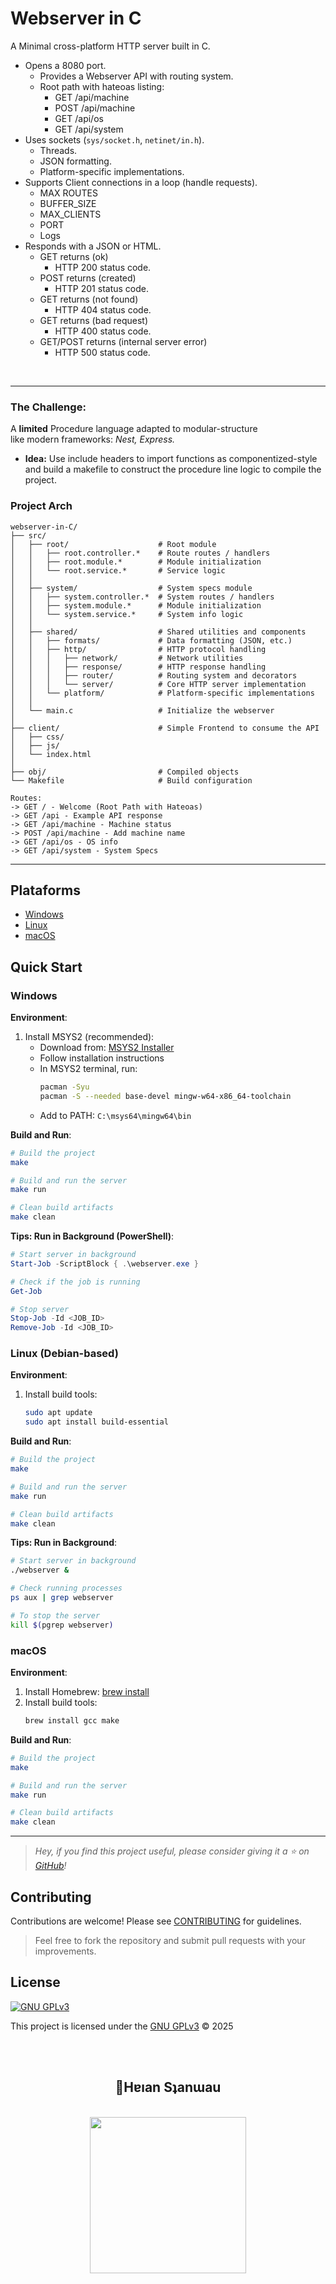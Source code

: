 # Webserver in C
A Minimal cross-platform HTTP server built in C. <br/>
- Opens a 8080 port.
  - Provides a Webserver API with routing system.
  - Root path with hateoas listing:
    - GET  /api/machine
    - POST /api/machine
    - GET  /api/os
    - GET  /api/system
- Uses sockets (`sys/socket.h`, `netinet/in.h`). 
  - Threads.
  - JSON formatting.
  - Platform-specific implementations.
- Supports Client connections in a loop (handle requests).<br/> 
  - MAX ROUTES 
  - BUFFER_SIZE 
  - MAX_CLIENTS 
  - PORT 
  - Logs 
- Responds with a JSON or HTML. <br/>
  - GET returns (ok) 
    - HTTP 200 status code.
  - POST returns (created) 
    - HTTP 201 status code.
  - GET returns (not found) 
    - HTTP 404 status code.
  - GET returns (bad request) 
    - HTTP 400 status code.
  - GET/POST returns (internal server error) 
    - HTTP 500 status code.
<br/>  

---  

### The Challenge: 
A <b>limited</b> Procedure language adapted to modular-structure <br/> 
like modern frameworks: <i>Nest, Express.</i>

- <b>Idea:</b> Use include headers to import functions as componentized-style and build a makefile to construct the procedure line logic to compile the project.



### Project Arch
```
webserver-in-C/
├── src/
│   ├── root/                    # Root module 
│   │   ├── root.controller.*    # Route routes / handlers
│   │   ├── root.module.*        # Module initialization
│   │   └── root.service.*       # Service logic
│   │
│   ├── system/                  # System specs module 
│   │   ├── system.controller.*  # System routes / handlers
│   │   ├── system.module.*      # Module initialization
│   │   └── system.service.*     # System info logic
│   │
│   ├── shared/                  # Shared utilities and components
│   │   ├── formats/             # Data formatting (JSON, etc.)
│   │   ├── http/                # HTTP protocol handling
│   │   │   ├── network/         # Network utilities
│   │   │   ├── response/        # HTTP response handling
│   │   │   ├── router/          # Routing system and decorators
│   │   │   └── server/          # Core HTTP server implementation
│   │   └── platform/            # Platform-specific implementations
│   │
│   └── main.c                   # Initialize the webserver
│
├── client/                      # Simple Frontend to consume the API
│   ├── css/
│   ├── js/
│   └── index.html
│
├── obj/                         # Compiled objects
└── Makefile                     # Build configuration

Routes:
-> GET / - Welcome (Root Path with Hateoas)
-> GET /api - Example API response
-> GET /api/machine - Machine status
-> POST /api/machine - Add machine name
-> GET /api/os - OS info
-> GET /api/system - System Specs
```

---

## Plataforms
- [Windows](#windows)
- [Linux](#linux-debian-based)
- [macOS](#macos)

## Quick Start

### Windows
**Environment**:
1. Install MSYS2 (recommended):
   - Download from: [MSYS2 Installer](https://github.com/msys2/msys2-installer)
   - Follow installation instructions
   - In MSYS2 terminal, run:
     ```bash
     pacman -Syu
     pacman -S --needed base-devel mingw-w64-x86_64-toolchain
     ```
   - Add to PATH: `C:\msys64\mingw64\bin`

**Build and Run**:
```bash
# Build the project
make

# Build and run the server
make run

# Clean build artifacts
make clean
```

**Tips: Run in Background (PowerShell)**:
```powershell
# Start server in background
Start-Job -ScriptBlock { .\webserver.exe }

# Check if the job is running
Get-Job

# Stop server
Stop-Job -Id <JOB_ID>
Remove-Job -Id <JOB_ID>
```

### Linux (Debian-based)
**Environment**:
1. Install build tools:
   ```bash
   sudo apt update
   sudo apt install build-essential
   ```

**Build and Run**:
```bash
# Build the project
make

# Build and run the server
make run

# Clean build artifacts
make clean
```

**Tips: Run in Background**:
```bash
# Start server in background
./webserver &

# Check running processes
ps aux | grep webserver

# To stop the server
kill $(pgrep webserver)
```

### macOS
**Environment**:
1. Install Homebrew: [brew install](https://brew.sh)
2. Install build tools:
   ```bash
   brew install gcc make
   ```

**Build and Run**:
```bash
# Build the project
make

# Build and run the server
make run

# Clean build artifacts
make clean
```

---

>_Hey, if you find this project useful, please consider giving it a ⭐ on [GitHub](https://github.com/yourusername/webserver-in-C)!_

## Contributing
Contributions are welcome! Please see [CONTRIBUTING](CONTRIBUTING.md) for guidelines.

>Feel free to fork the repository and submit pull requests with your improvements.

## License
[![GNU GPLv3](https://www.gnu.org/graphics/gplv3-127x51.png)](https://www.gnu.org/licenses/gpl-3.0)

This project is licensed under the [GNU GPLv3](LICENSE) © 2025

<div style="text-align:center;">
<br/>
<br/>
<h2 alt="Hail Stallman!">🤘Hɐıan Sʇanɯau</h2>
<br/>
<a href="https://www.gnu.org/philosophy/free-sw.html"><img src="https://upload.wikimedia.org/wikipedia/commons/8/83/The_GNU_logo.png" width="250px" _target="_blank"></a>
</div>